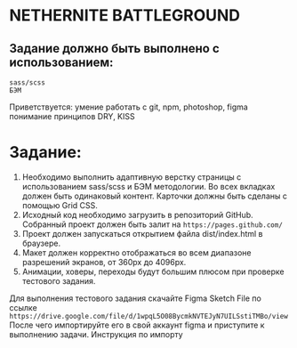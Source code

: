 # NETHERNITE BATTLEGROUND

## Задание должно быть выполнено с использованием:

```
sass/scss
БЭМ
```

Приветствуется: умение работать с git, npm, photoshop, figma понимание принципов
DRY, KISS

# Задание:

1. Необходимо выполнить адаптивную верстку страницы с использованием sass/scss и
   БЭМ методологии. Во всех вкладках должен быть одинаковый контент. Карточки
   должны быть сделаны с помощью Grid CSS.
2. Исходный код необходимо загрузить в репозиторий GitHub. Собранный проект
   должен быть залит на `https://pages.github.com/ `
3. Проект должен запускаться открытием файла dist/index.html в браузере.
4. Макет должен корректно отображаться во всем диапазоне разрешений экранов, от
   360px до 4096px.
5. Анимации, ховеры, переходы будут большим плюсом при проверке тестового
   задания.

Для выполнения тестового задания скачайте Figma Sketch File по ссылке
`https://drive.google.com/file/d/1wpqL5O08BycmkNVTEJyN7UILSstiTMBo/view` После
чего импортируйте его в свой аккаунт figma и приступите к выполнению задачи.
Инструкция по импорту
